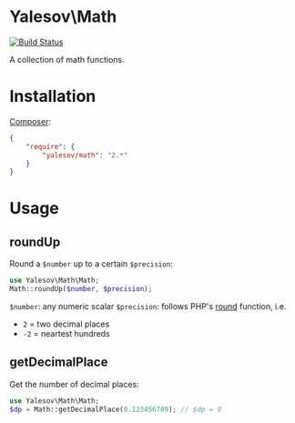 # Yalesov\Math

[![Build Status](https://secure.travis-ci.org/yalesov/math.png)](http://travis-ci.org/yalesov/math)

A collection of math functions.

# Installation

[Composer](http://getcomposer.org/):

```json
{
    "require": {
        "yalesov/math": "2.*"
    }
}
```

# Usage

## roundUp

Round a `$number` up to a certain `$precision`:

```php
use Yalesov\Math\Math;
Math::roundUp($number, $precision);
```

`$number`: any numeric scalar
`$precision`: follows PHP's [round](http://php.net/manual/en/function.round.php) function, i.e.
- `2` = two decimal places
- `-2` = neartest hundreds

## getDecimalPlace

Get the number of decimal places:

```php
use Yalesov\Math\Math;
$dp = Math::getDecimalPlace(0.123456789); // $dp = 9
```
